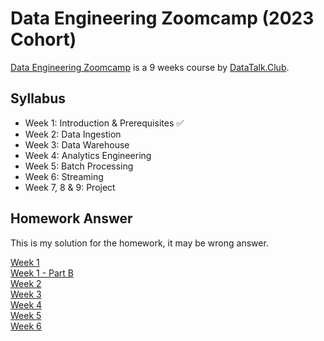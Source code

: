 # Data Engineering Zoomcamp (2023 Cohort)

[Data Engineering Zoomcamp](https://github.com/DataTalksClub/data-engineering-zoomcamp) is a 9 weeks course by [DataTalk.Club](http://datatalks.club/).

## Syllabus

- Week 1: Introduction & Prerequisites ✅
- Week 2: Data Ingestion
- Week 3: Data Warehouse
- Week 4: Analytics Engineering
- Week 5: Batch Processing
- Week 6: Streaming
- Week 7, 8 & 9: Project

## Homework Answer

This is my solution for the homework, it may be wrong answer.

[Week 1](./1_basics/homework/homework.md)  
[Week 1 - Part B](./1_basics/homework/partB/README.md)  
[Week 2](TODO)  
[Week 3](TODO)  
[Week 4](TODO)  
[Week 5](TODO)  
[Week 6](TODO)
